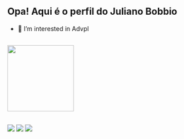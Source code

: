 ## Opa! Aqui é o perfil do Juliano Bobbio
- 👀 I’m interested in Advpl

##

 <div>
  <a href="https://github.com/julianobobbio">
  <img height="150em" src="https://github-readme-stats.vercel.app/api?username=julianobobbio&show_icons=true&theme=blue-green&include_all_commits=true&count_private=true"/>
</div>
 
 ##
 
 <div> 
 <a href="https://instagram.com/julianobobbio" target="_blank"><img src="https://img.shields.io/badge/-Instagram-%23E4405F?style=for-the-badge&logo=instagram&logoColor=white" target="_blank"></a>
  <a href = "mailto:juliano.bobbio@gmail.com"><img src="https://img.shields.io/badge/Gmail-D14836?style=for-the-badge&logo=gmail&logoColor=white" target="_blank"></a>
  <a href="https://www.linkedin.com/in/juliano-bobbio-801843a" target="_blank"><img src="https://img.shields.io/badge/LinkedIn-0077B5?style=for-the-badge&logo=linkedin&logoColor=white" target="_blank"></a> 
 

</div>
